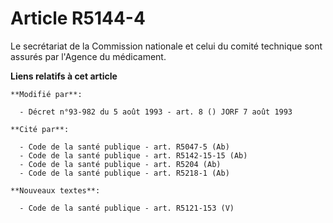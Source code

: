 # Article R5144-4

Le secrétariat de la Commission nationale et celui du comité technique sont assurés par l'Agence du médicament.

**Liens relatifs à cet article**

	**Modifié par**:

	  - Décret n°93-982 du 5 août 1993 - art. 8 () JORF 7 août 1993

	**Cité par**:

	  - Code de la santé publique - art. R5047-5 (Ab)
	  - Code de la santé publique - art. R5142-15-15 (Ab)
	  - Code de la santé publique - art. R5204 (Ab)
	  - Code de la santé publique - art. R5218-1 (Ab)

	**Nouveaux textes**:

	  - Code de la santé publique - art. R5121-153 (V)

